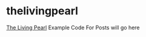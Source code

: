 thelivingpearl
==============

<a href="http://www.thelinigpearl.com">The Living Pearl</a> Example Code For Posts will go here
